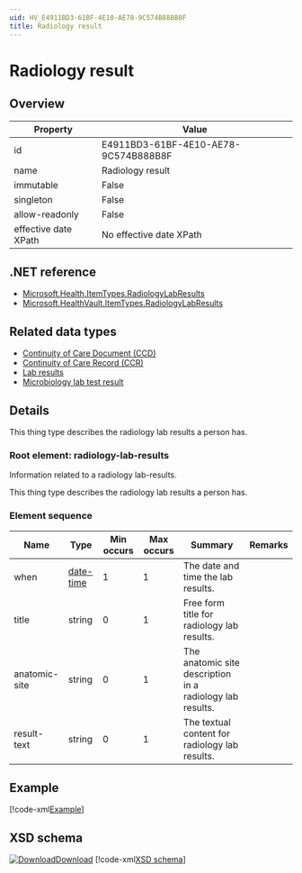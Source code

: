 ```yaml
---
uid: HV_E4911BD3-61BF-4E10-AE78-9C574B888B8F
title: Radiology result
---
```


# Radiology result

## Overview

Property|Value
---|---
id|E4911BD3-61BF-4E10-AE78-9C574B888B8F
name|Radiology result
immutable|False
singleton|False
allow-readonly|False
effective date XPath|No effective date XPath

## .NET reference
- [Microsoft.Health.ItemTypes.RadiologyLabResults](https://docs.microsoft.com/dotnet/api/microsoft.health.itemtypes.radiologylabresults)
- [Microsoft.HealthVault.ItemTypes.RadiologyLabResults](https://docs.microsoft.com/dotnet/api/microsoft.healthvault.itemtypes.radiologylabresults)

## Related data types

- [Continuity of Care Document (CCD)](xref:HV_9c48a2b8-952c-4f5a-935d-f3292326bf54)
- [Continuity of Care Record (CCR)](xref:HV_1e1ccbfc-a55d-4d91-8940-fa2fbf73c195)
- [Lab results](xref:HV_5800eab5-a8c2-482a-a4d6-f1db25ae08c3)
- [Microbiology lab test result](xref:HV_B8FCB138-F8E6-436A-A15D-E3A2D6916094)

## Details
This thing type describes the radiology lab results a person has.

<a name='radiology-lab-results'></a>

### Root element: radiology-lab-results

Information related to a radiology lab-results.

This thing type describes the radiology lab results a person has.

### Element sequence

Name|Type|Min occurs|Max occurs|Summary|Remarks
---|---|---|---|---|---
when|[date-time](xref:HV_File_dates#date-time)|1|1|The date and time the lab results.|
title|string|0|1|Free form title for radiology lab results.|
anatomic-site|string|0|1|The anatomic site description in a radiology lab results.|
result-text|string|0|1|The textual content for radiology lab results.|

## Example
[!code-xml[Example](../sample-xml/E4911BD3-61BF-4E10-AE78-9C574B888B8F.xml)]

## XSD schema
[![Download](/healthvault/images/download.png)Download](../xsd/radiology-lab-results.xsd)
[!code-xml[XSD schema](../xsd/radiology-lab-results.xsd)]
